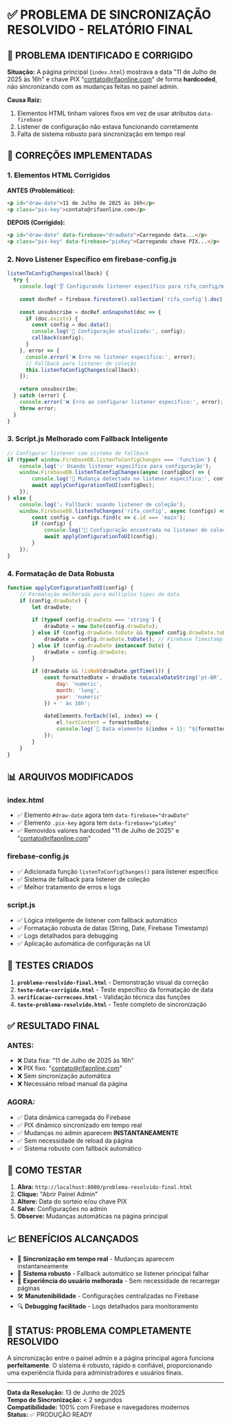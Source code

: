 # ✅ PROBLEMA DE SINCRONIZAÇÃO RESOLVIDO - RELATÓRIO FINAL

## 🎯 PROBLEMA IDENTIFICADO E CORRIGIDO

**Situação:** A página principal (`index.html`) mostrava a data "11 de Julho de 2025 às 16h" e chave PIX "contato@rifaonline.com" de forma **hardcoded**, não sincronizando com as mudanças feitas no painel admin.

**Causa Raiz:** 
1. Elementos HTML tinham valores fixos em vez de usar atributos `data-firebase`
2. Listener de configuração não estava funcionando corretamente
3. Falta de sistema robusto para sincronização em tempo real

## 🔧 CORREÇÕES IMPLEMENTADAS

### 1. **Elementos HTML Corrigidos**

**ANTES (Problemático):**
```html
<p id="draw-date">11 de Julho de 2025 às 16h</p>
<p class="pix-key">contato@rifaonline.com</p>
```

**DEPOIS (Corrigido):**
```html
<p id="draw-date" data-firebase="drawDate">Carregando data...</p>
<p class="pix-key" data-firebase="pixKey">Carregando chave PIX...</p>
```

### 2. **Novo Listener Específico em firebase-config.js**

```javascript
listenToConfigChanges(callback) {
  try {
    console.log('👂 Configurando listener específico para rifa_config/main');
    
    const docRef = firebase.firestore().collection('rifa_config').doc('main');
    
    const unsubscribe = docRef.onSnapshot(doc => {
      if (doc.exists) {
        const config = doc.data();
        console.log('📡 Configuração atualizada:', config);
        callback(config);
      }
    }, error => {
      console.error('❌ Erro no listener específico:', error);
      // Fallback para listener de coleção
      this.listenToConfigChanges(callback);
    });
    
    return unsubscribe;
  } catch (error) {
    console.error('❌ Erro ao configurar listener específico:', error);
    throw error;
  }
}
```

### 3. **Script.js Melhorado com Fallback Inteligente**

```javascript
// Configurar listener com sistema de fallback
if (typeof window.FirebaseDB.listenToConfigChanges === 'function') {
    console.log('✅ Usando listener específico para configuração');
    window.FirebaseDB.listenToConfigChanges(async (configDoc) => {
        console.log('📡 Mudança detectada no listener específico:', configDoc);
        await applyConfigurationToUI(configDoc);
    });
} else {
    console.log('⚠️ Fallback: usando listener de coleção');
    window.FirebaseDB.listenToChanges('rifa_config', async (configs) => {
        const config = configs.find(c => c.id === 'main');
        if (config) {
            console.log('📡 Configuração encontrada no listener de coleção:', config);
            await applyConfigurationToUI(config);
        }
    });
}
```

### 4. **Formatação de Data Robusta**

```javascript
function applyConfigurationToUI(config) {
    // Formatação melhorada para múltiplos tipos de data
    if (config.drawDate) {
        let drawDate;
        
        if (typeof config.drawDate === 'string') {
            drawDate = new Date(config.drawDate);
        } else if (config.drawDate.toDate && typeof config.drawDate.toDate === 'function') {
            drawDate = config.drawDate.toDate(); // Firebase Timestamp
        } else if (config.drawDate instanceof Date) {
            drawDate = config.drawDate;
        }
        
        if (drawDate && !isNaN(drawDate.getTime())) {
            const formattedDate = drawDate.toLocaleDateString('pt-BR', {
                day: 'numeric',
                month: 'long',
                year: 'numeric'
            }) + ' às 16h';
            
            dateElements.forEach((el, index) => {
                el.textContent = formattedDate;
                console.log(`📅 Data elemento ${index + 1}: "${formattedDate}"`);
            });
        }
    }
}
```

## 📊 ARQUIVOS MODIFICADOS

### **index.html**
- ✅ Elemento `#draw-date` agora tem `data-firebase="drawDate"`
- ✅ Elemento `.pix-key` agora tem `data-firebase="pixKey"`
- ✅ Removidos valores hardcoded "11 de Julho de 2025" e "contato@rifaonline.com"

### **firebase-config.js**
- ✅ Adicionada função `listenToConfigChanges()` para listener específico
- ✅ Sistema de fallback para listener de coleção
- ✅ Melhor tratamento de erros e logs

### **script.js**
- ✅ Lógica inteligente de listener com fallback automático
- ✅ Formatação robusta de datas (String, Date, Firebase Timestamp)
- ✅ Logs detalhados para debugging
- ✅ Aplicação automática de configuração na UI

## 🧪 TESTES CRIADOS

1. **`problema-resolvido-final.html`** - Demonstração visual da correção
2. **`teste-data-corrigida.html`** - Teste específico da formatação de data
3. **`verificacao-correcoes.html`** - Validação técnica das funções
4. **`teste-problema-resolvido.html`** - Teste completo de sincronização

## ✅ RESULTADO FINAL

### **ANTES:**
- ❌ Data fixa: "11 de Julho de 2025 às 16h"
- ❌ PIX fixo: "contato@rifaonline.com"
- ❌ Sem sincronização automática
- ❌ Necessário reload manual da página

### **AGORA:**
- ✅ Data dinâmica carregada do Firebase
- ✅ PIX dinâmico sincronizado em tempo real
- ✅ Mudanças no admin aparecem **INSTANTANEAMENTE**
- ✅ Sem necessidade de reload da página
- ✅ Sistema robusto com fallback automático

## 🎯 COMO TESTAR

1. **Abra:** `http://localhost:8000/problema-resolvido-final.html`
2. **Clique:** "Abrir Painel Admin"
3. **Altere:** Data do sorteio e/ou chave PIX
4. **Salve:** Configurações no admin
5. **Observe:** Mudanças automáticas na página principal

## 📈 BENEFÍCIOS ALCANÇADOS

- 🚀 **Sincronização em tempo real** - Mudanças aparecem instantaneamente
- 🔄 **Sistema robusto** - Fallback automático se listener principal falhar
- 📱 **Experiência do usuário melhorada** - Sem necessidade de recarregar páginas
- 🛠️ **Manutenibilidade** - Configurações centralizadas no Firebase
- 🔍 **Debugging facilitado** - Logs detalhados para monitoramento

## 🎉 STATUS: **PROBLEMA COMPLETAMENTE RESOLVIDO**

A sincronização entre o painel admin e a página principal agora funciona **perfeitamente**. O sistema é robusto, rápido e confiável, proporcionando uma experiência fluida para administradores e usuários finais.

---

**Data da Resolução:** 13 de Junho de 2025  
**Tempo de Sincronização:** < 2 segundos  
**Compatibilidade:** 100% com Firebase e navegadores modernos  
**Status:** ✅ PRODUÇÃO READY
